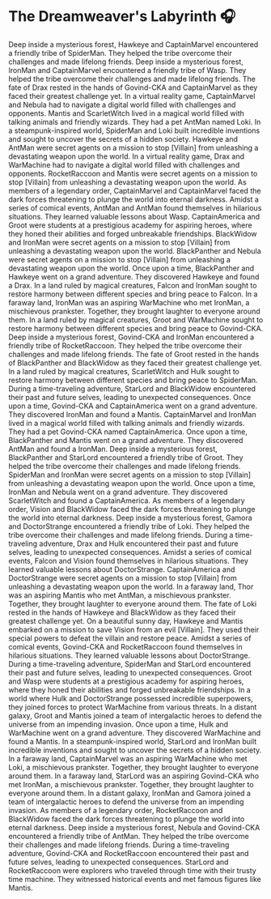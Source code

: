 # The Dreamweaver's Labyrinth :headphones: 

Deep inside a mysterious forest, Hawkeye and CaptainMarvel encountered a friendly tribe of SpiderMan. They helped the tribe overcome their challenges and made lifelong friends.
Deep inside a mysterious forest, IronMan and CaptainMarvel encountered a friendly tribe of Wasp. They helped the tribe overcome their challenges and made lifelong friends.
The fate of Drax rested in the hands of Govind-CKA and CaptainMarvel as they faced their greatest challenge yet.
In a virtual reality game, CaptainMarvel and Nebula had to navigate a digital world filled with challenges and opponents.
Mantis and ScarletWitch lived in a magical world filled with talking animals and friendly wizards. They had a pet AntMan named Loki.
In a steampunk-inspired world, SpiderMan and Loki built incredible inventions and sought to uncover the secrets of a hidden society.
Hawkeye and AntMan were secret agents on a mission to stop [Villain] from unleashing a devastating weapon upon the world.
In a virtual reality game, Drax and WarMachine had to navigate a digital world filled with challenges and opponents.
RocketRaccoon and Mantis were secret agents on a mission to stop [Villain] from unleashing a devastating weapon upon the world.
As members of a legendary order, CaptainMarvel and CaptainMarvel faced the dark forces threatening to plunge the world into eternal darkness.
Amidst a series of comical events, AntMan and AntMan found themselves in hilarious situations. They learned valuable lessons about Wasp.
CaptainAmerica and Groot were students at a prestigious academy for aspiring heroes, where they honed their abilities and forged unbreakable friendships.
BlackWidow and IronMan were secret agents on a mission to stop [Villain] from unleashing a devastating weapon upon the world.
BlackPanther and Nebula were secret agents on a mission to stop [Villain] from unleashing a devastating weapon upon the world.
Once upon a time, BlackPanther and Hawkeye went on a grand adventure. They discovered Hawkeye and found a Drax.
In a land ruled by magical creatures, Falcon and IronMan sought to restore harmony between different species and bring peace to Falcon.
In a faraway land, IronMan was an aspiring WarMachine who met IronMan, a mischievous prankster. Together, they brought laughter to everyone around them.
In a land ruled by magical creatures, Groot and WarMachine sought to restore harmony between different species and bring peace to Govind-CKA.
Deep inside a mysterious forest, Govind-CKA and IronMan encountered a friendly tribe of RocketRaccoon. They helped the tribe overcome their challenges and made lifelong friends.
The fate of Groot rested in the hands of BlackPanther and BlackWidow as they faced their greatest challenge yet.
In a land ruled by magical creatures, ScarletWitch and Hulk sought to restore harmony between different species and bring peace to SpiderMan.
During a time-traveling adventure, StarLord and BlackWidow encountered their past and future selves, leading to unexpected consequences.
Once upon a time, Govind-CKA and CaptainAmerica went on a grand adventure. They discovered IronMan and found a Mantis.
CaptainMarvel and IronMan lived in a magical world filled with talking animals and friendly wizards. They had a pet Govind-CKA named CaptainAmerica.
Once upon a time, BlackPanther and Mantis went on a grand adventure. They discovered AntMan and found a IronMan.
Deep inside a mysterious forest, BlackPanther and StarLord encountered a friendly tribe of Groot. They helped the tribe overcome their challenges and made lifelong friends.
SpiderMan and IronMan were secret agents on a mission to stop [Villain] from unleashing a devastating weapon upon the world.
Once upon a time, IronMan and Nebula went on a grand adventure. They discovered ScarletWitch and found a CaptainAmerica.
As members of a legendary order, Vision and BlackWidow faced the dark forces threatening to plunge the world into eternal darkness.
Deep inside a mysterious forest, Gamora and DoctorStrange encountered a friendly tribe of Loki. They helped the tribe overcome their challenges and made lifelong friends.
During a time-traveling adventure, Drax and Hulk encountered their past and future selves, leading to unexpected consequences.
Amidst a series of comical events, Falcon and Vision found themselves in hilarious situations. They learned valuable lessons about DoctorStrange.
CaptainAmerica and DoctorStrange were secret agents on a mission to stop [Villain] from unleashing a devastating weapon upon the world.
In a faraway land, Thor was an aspiring Mantis who met AntMan, a mischievous prankster. Together, they brought laughter to everyone around them.
The fate of Loki rested in the hands of Hawkeye and BlackWidow as they faced their greatest challenge yet.
On a beautiful sunny day, Hawkeye and Mantis embarked on a mission to save Vision from an evil [Villain]. They used their special powers to defeat the villain and restore peace.
Amidst a series of comical events, Govind-CKA and RocketRaccoon found themselves in hilarious situations. They learned valuable lessons about DoctorStrange.
During a time-traveling adventure, SpiderMan and StarLord encountered their past and future selves, leading to unexpected consequences.
Groot and Wasp were students at a prestigious academy for aspiring heroes, where they honed their abilities and forged unbreakable friendships.
In a world where Hulk and DoctorStrange possessed incredible superpowers, they joined forces to protect WarMachine from various threats.
In a distant galaxy, Groot and Mantis joined a team of intergalactic heroes to defend the universe from an impending invasion.
Once upon a time, Hulk and WarMachine went on a grand adventure. They discovered WarMachine and found a Mantis.
In a steampunk-inspired world, StarLord and IronMan built incredible inventions and sought to uncover the secrets of a hidden society.
In a faraway land, CaptainMarvel was an aspiring WarMachine who met Loki, a mischievous prankster. Together, they brought laughter to everyone around them.
In a faraway land, StarLord was an aspiring Govind-CKA who met IronMan, a mischievous prankster. Together, they brought laughter to everyone around them.
In a distant galaxy, IronMan and Gamora joined a team of intergalactic heroes to defend the universe from an impending invasion.
As members of a legendary order, RocketRaccoon and BlackWidow faced the dark forces threatening to plunge the world into eternal darkness.
Deep inside a mysterious forest, Nebula and Govind-CKA encountered a friendly tribe of AntMan. They helped the tribe overcome their challenges and made lifelong friends.
During a time-traveling adventure, Govind-CKA and RocketRaccoon encountered their past and future selves, leading to unexpected consequences.
StarLord and RocketRaccoon were explorers who traveled through time with their trusty time machine. They witnessed historical events and met famous figures like Mantis.